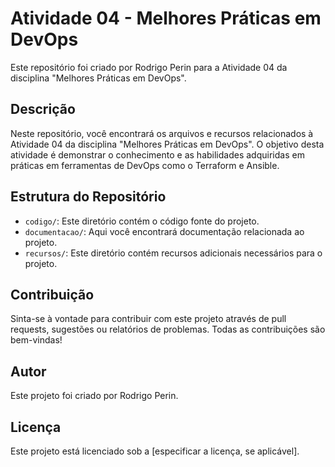 # **Atividade 04 - Melhores Práticas em DevOps**

Este repositório foi criado por Rodrigo Perin para a Atividade 04 da disciplina "Melhores Práticas em DevOps".

## **Descrição**

Neste repositório, você encontrará os arquivos e recursos relacionados à Atividade 04 da disciplina "Melhores Práticas em DevOps". O objetivo desta atividade é demonstrar o conhecimento e as habilidades adquiridas em práticas em ferramentas de DevOps como o Terraform e Ansible.

## **Estrutura do Repositório**

- `codigo/`: Este diretório contém o código fonte do projeto.
- `documentacao/`: Aqui você encontrará documentação relacionada ao projeto.
- `recursos/`: Este diretório contém recursos adicionais necessários para o projeto.

## **Contribuição**

Sinta-se à vontade para contribuir com este projeto através de pull requests, sugestões ou relatórios de problemas. Todas as contribuições são bem-vindas!

## **Autor**

Este projeto foi criado por Rodrigo Perin.

## **Licença**

Este projeto está licenciado sob a [especificar a licença, se aplicável].
